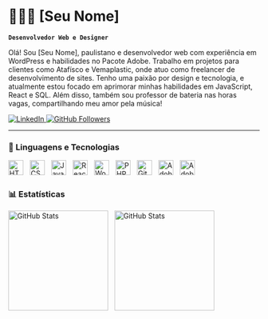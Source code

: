 # 👨🏻‍💻 [Seu Nome]

**`Desenvolvedor Web e Designer`**

Olá! Sou [Seu Nome], paulistano e desenvolvedor web com experiência em WordPress e habilidades no Pacote Adobe. Trabalho em projetos para clientes como Atafísco e Vemaplastic, onde atuo como freelancer de desenvolvimento de sites. Tenho uma paixão por design e tecnologia, e atualmente estou focado em aprimorar minhas habilidades em JavaScript, React e SQL. Além disso, também sou professor de bateria nas horas vagas, compartilhando meu amor pela música!

<p align="left">
    <a href="https://www.linkedin.com/in/marco-aurelio-lima-de-oliveira/">
        <img 
            alt="LinkedIn" 
            title="Conecte-se comigo no LinkedIn" 
            src="https://img.shields.io/badge/LinkedIn-0A66C2?style=for-the-badge&logo=linkedin&logoColor=white"
        />
    </a>
    <a href="https://github.com/Mpaaco">
        <img 
            alt="GitHub Followers" 
            title="Me siga no GitHub" 
            src="https://img.shields.io/github/followers/seu-usuario-github?color=236ad3&labelColor=1155ba&style=for-the-badge&logo=github&label=Seguidores&logoColor=white">
    </a>
</p>

---

### 🎨 Linguagens e Tecnologias

<img 
    align="left" 
    alt="HTML"
    title="HTML" 
    width="30px" 
    style="padding-right: 10px;" 
    src="https://cdn.jsdelivr.net/gh/devicons/devicon/icons/html5/html5-original.svg" 
/>
<img 
    align="left" 
    alt="CSS" 
    title="CSS"
    width="30px" 
    style="padding-right: 10px;" 
    src="https://cdn.jsdelivr.net/gh/devicons/devicon/icons/css3/css3-original.svg" 
/>
<img 
    align="left" 
    alt="JavaScript" 
    title="JavaScript"
    width="30px" 
    style="padding-right: 10px;" 
    src="https://cdn.jsdelivr.net/gh/devicons/devicon/icons/javascript/javascript-original.svg" 
/>
<img 
    align="left" 
    alt="React"
    title="React" 
    width="30px" 
    style="padding-right: 10px;" 
    src="https://cdn.jsdelivr.net/gh/devicons/devicon/icons/react/react-original.svg" 
/>
<img 
    align="left" 
    alt="WordPress"
    title="WordPress"
    width="30px" 
    style="padding-right: 10px;" 
    src="https://cdn.jsdelivr.net/gh/devicons/devicon/icons/wordpress/wordpress-plain.svg" 
/>
<img 
    align="left" 
    alt="PHP" 
    title="PHP"
    width="30px" 
    style="padding-right: 10px;" 
    src="https://cdn.jsdelivr.net/gh/devicons/devicon/icons/php/php-original.svg" 
/>
<img 
    align="left" 
    alt="Git" 
    title="Git"
    width="30px" 
    style="padding-right: 10px;" 
    src="https://cdn.jsdelivr.net/gh/devicons/devicon/icons/git/git-original.svg" 
/>
<img 
    align="left" 
    alt="Adobe Photoshop" 
    title="Adobe Photoshop"
    width="30px" 
    style="padding-right: 10px;" 
    src="https://cdn.jsdelivr.net/gh/devicons/devicon/icons/photoshop/photoshop-plain.svg" 
/>
<img 
    align="left" 
    alt="Adobe Illustrator" 
    title="Adobe Illustrator"
    width="30px" 
    style="padding-right: 10px;" 
    src="https://cdn.jsdelivr.net/gh/devicons/devicon/icons/illustrator/illustrator-plain.svg" 
/>

<br/>
<br/>

### 📊 Estatísticas

<p>
  <img 
    align="left" 
    alt="GitHub Stats" 
    height="200" 
    style="padding-right: 10px;" 
    src="https://github-readme-stats.vercel.app/api?username=seu-usuario-github&show_icons=true&theme=tokyonight&include_all_commits=true&locale=pt-br" 
  />

<img 
    align="left" 
    alt="GitHub Stats" 
    height="200" 
    src="https://github-readme-stats.vercel.app/api/top-langs/?username=seu-usuario-github&theme=tokyonight&layout=compact&custom_title=Tecnologias&langs_count=9" 
  />
</p>

